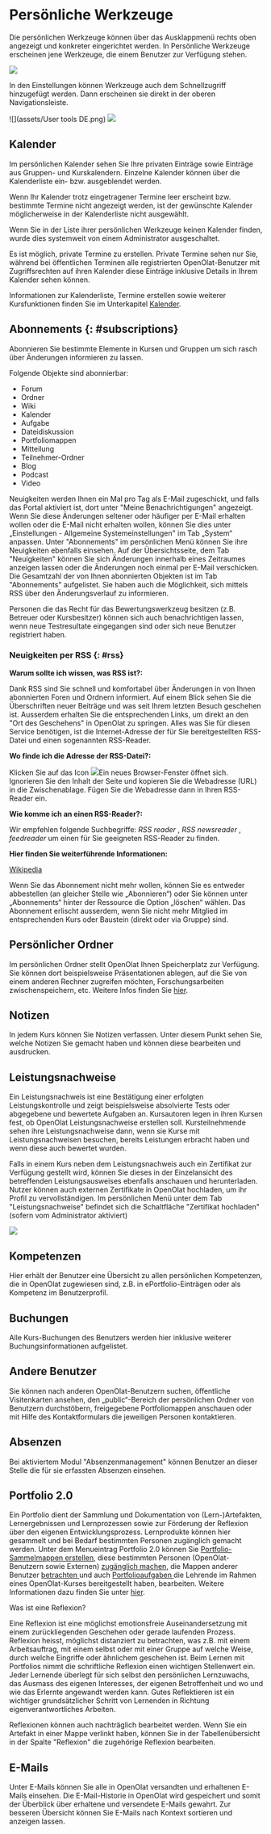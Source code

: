 # Persönliche Werkzeuge


Die persönlichen Werkzeuge können über das Ausklappmenü rechts oben angezeigt
und konkreter eingerichtet werden. In Persönliche Werkzeuge erscheinen jene
Werkzeuge, die einem Benutzer zur Verfügung stehen.

![](assets/DE_pers_menu.png)

In den Einstellungen können Werkzeuge auch dem Schnellzugriff
hinzugefügt werden. Dann erscheinen sie direkt in der oberen
Navigationsleiste.

![](assets/User tools DE.png)
![](assets/Benutzerwerkzeuge2.jpg)

  
##  Kalender

Im persönlichen Kalender sehen Sie Ihre privaten Einträge sowie Einträge aus
Gruppen- und Kurskalendern. Einzelne Kalender können über die Kalenderliste
ein- bzw. ausgeblendet werden.

Wenn Ihr Kalender trotz eingetragener Termine leer erscheint bzw. bestimmte
Termine nicht angezeigt werden, ist der gewünschte Kalender möglicherweise in
der Kalenderliste nicht ausgewählt.

Wenn Sie in der Liste ihrer persönlichen Werkzeuge keinen Kalender finden,
wurde dies systemweit von einem Administrator ausgeschaltet.

Es ist möglich, private Termine zu erstellen. Private Termine sehen nur Sie,
während bei öffentlichen Terminen alle registrierten OpenOlat-Benutzer mit
Zugriffsrechten auf ihren Kalender diese Einträge inklusive Details in Ihrem
Kalender sehen können.

Informationen zur Kalenderliste, Termine erstellen sowie weiterer
Kursfunktionen finden Sie im Unterkapitel
[Kalender](Calendar.de.md).

  

##  Abonnements {: #subscriptions}

Abonnieren Sie bestimmte Elemente in Kursen und Gruppen um sich rasch über Änderungen informieren zu lassen. 

Folgende Objekte sind abonnierbar: 

  * Forum 
  * Ordner 
  * Wiki 
  * Kalender
  * Aufgabe
  * Dateidiskussion
  * Portfoliomappen
  * Mitteilung
  * Teilnehmer-Ordner
  * Blog
  * Podcast
  * Video 



Neuigkeiten werden Ihnen ein Mal pro Tag als E-Mail zugeschickt, und falls das
Portal aktiviert ist, dort unter "Meine Benachrichtigungen" angezeigt. Wenn
Sie diese Änderungen seltener oder häufiger per E-Mail erhalten wollen oder
die E-Mail nicht erhalten wollen, können Sie dies unter „Einstellungen -
Allgemeine Systemeinstellungen" im Tab „System“ anpassen. Unter "Abonnements"
im persönlichen Menü können Sie ihre Neuigkeiten ebenfalls einsehen. Auf der
Übersichtsseite, dem Tab "Neuigkeiten" können Sie sich Änderungen innerhalb
eines Zeitraumes anzeigen lassen oder die Änderungen noch einmal per E-Mail
verschicken. Die Gesamtzahl der von Ihnen abonnierten Objekten ist im Tab
"Abonnements" aufgelistet.  Sie haben auch die Möglichkeit, sich mittels RSS
über den Änderungsverlauf zu informieren.

Personen die das Recht für das Bewertungswerkzeug besitzen (z.B. Betreuer oder Kursbesitzer) können sich auch benachrichtigen lassen, wenn neue Testresultate eingegangen sind oder sich neue Benutzer registriert haben.

### Neuigkeiten per RSS {: #rss}

**Warum sollte ich wissen, was RSS ist?:**

Dank RSS sind Sie schnell und komfortabel über Änderungen in von Ihnen
abonnierten Foren und Ordnern informiert. Auf einem Blick sehen Sie die
Überschriften neuer Beiträge und was seit Ihrem letzten Besuch geschehen ist.
Ausserdem erhalten Sie die entsprechenden Links, um direkt an den "Ort des
Geschehens" in OpenOlat zu springen. Alles was Sie für diesen Service
benötigen, ist die Internet-Adresse der für Sie bereitgestellten RSS-Datei und
einen sogenannten RSS-Reader.

 **Wo finde ich die Adresse der RSS-Datei?:**

Klicken Sie auf das Icon
![](assets/rss.png)Ein
neues Browser-Fenster öffnet sich. Ignorieren Sie den Inhalt der Seite und
kopieren Sie die Webadresse (URL) in die Zwischenablage. Fügen Sie die
Webadresse dann in Ihren RSS-Reader ein.

 **Wie komme ich an einen RSS-Reader?:**

Wir empfehlen folgende Suchbegriffe: _RSS reader_ , _RSS newsreader_ ,
_feedreader_ um einen für Sie geeigneten RSS-Reader zu finden.

 **Hier finden Sie weiterführende Informationen:**

[Wikipedia](http://en.wikipedia.org/wiki/Rss_feed)

Wenn Sie das Abonnement nicht mehr wollen, können Sie es entweder abbestellen
(an gleicher Stelle wie „Abonnieren“) oder Sie können unter „Abonnements“
hinter der Ressource die Option „löschen“ wählen. Das Abonnement erlischt
ausserdem, wenn Sie nicht mehr Mitglied im entsprechenden Kurs oder Baustein
(direkt oder via Gruppe) sind.

##  Persönlicher Ordner

Im persönlichen Ordner stellt OpenOlat Ihnen Speicherplatz zur Verfügung. Sie
können dort beispielsweise Präsentationen ablegen, auf die Sie von einem
anderen Rechner zugreifen möchten, Forschungsarbeiten zwischenspeichern, etc.
Weitere Infos finden Sie
[hier](Personal_folders.de.md).

## Notizen

In jedem Kurs können Sie Notizen verfassen. Unter diesem Punkt sehen Sie,
welche Notizen Sie gemacht haben und können diese bearbeiten und ausdrucken.

##  Leistungsnachweise

Ein Leistungsnachweis ist eine Bestätigung einer erfolgten Leistungskontrolle und zeigt beispielsweise absolvierte Tests oder abgegebene und bewertete Aufgaben an. Kursautoren legen in ihren Kursen fest, ob OpenOlat Leistungsnachweise erstellen soll. Kursteilnehmende sehen ihre Leistungsnachweise dann, wenn sie Kurse mit Leistungsnachweisen besuchen, bereits Leistungen erbracht haben und wenn diese auch bewertet wurden. 

Falls in einem Kurs neben dem Leistungsnachweis auch ein Zertifikat zur Verfügung gestellt wird, können Sie dieses in der Einzelansicht des betreffenden Leistungsausweises ebenfalls anschauen und herunterladen.
Nutzer können auch externen Zertifikate in OpenOlat hochladen, um ihr Profil zu vervollständigen. Im persönlichen Menü unter dem Tab "Leistungsnachweise" befindet sich die Schaltfläche "Zertifikat hochladen" (sofern vom Administrator aktiviert) 

![](assets/pers_Leistungsnachweise_DE.png)


## Kompetenzen

Hier erhält der Benutzer eine Übersicht zu allen persönlichen Kompetenzen, die
in OpenOlat zugewiesen sind, z.B. in ePortfolio-Einträgen oder als Kompetenz
im Benutzerprofil.

## Buchungen

Alle Kurs-Buchungen des Benutzers werden hier inklusive weiterer
Buchungsinformationen aufgelistet.

##  Andere Benutzer

Sie können nach anderen OpenOlat-Benutzern suchen, öffentliche Visitenkarten
ansehen, den „public“-Bereich der persönlichen Ordner von Benutzern
durchstöbern, freigegebene Portfoliomappen anschauen oder mit Hilfe des
Kontaktformulars die jeweiligen Personen kontaktieren.

## Absenzen

Bei aktiviertem Modul "Absenzenmanagement" können Benutzer an dieser Stelle
die für sie erfassten Absenzen einsehen.

##  Portfolio 2.0

Ein Portfolio dient der Sammlung und Dokumentation von (Lern-)Artefakten,
Lernergebnissen und Lernprozessen sowie zur Förderung der Reflexion über den
eigenen Entwicklungsprozess. Lernprodukte können hier gesammelt und bei Bedarf
bestimmten Personen zugänglich gemacht werden. Unter dem Menueintrag Portfolio
2.0 können Sie [Portfolio-Sammelmappen
erstellen](../display/OO161DE/Portfolio+erstellen.html), diese bestimmten
Personen (OpenOlat-Benutzern sowie Externen) [zugänglich
machen](../portfolio/Shared_by_me.de.md), die Mappen anderer
Benutzer [betrachten ](../portfolio/Shared_with_me.de.md)und auch
[Portfolioaufgaben
](../portfolio/Portfolio_task_and_assignment_Collecting_and_editing.de.md)die
Lehrende im Rahmen eines OpenOlat-Kurses  bereitgestellt haben, bearbeiten.
Weitere Informationen dazu finden Sie unter
[hier](../portfolio/Portfolio_-_General_Information.de.md).  

  

 Was ist eine Reflexion?

Eine Reflexion ist eine möglichst emotionsfreie Auseinandersetzung mit einem
zurückliegenden Geschehen oder gerade laufenden Prozess. Reflexion heisst,
möglichst distanziert zu betrachten, was z.B. mit einem Arbeitsauftrag, mit
einem selbst oder mit einer Gruppe auf welche Weise, durch welche Eingriffe
oder ähnlichem geschehen ist. Beim Lernen mit Portfolios nimmt die
schriftliche Reflexion einen wichtigen Stellenwert ein. Jeder Lernende
überlegt für sich selbst den persönlichen Lernzuwachs, das Ausmass des eigenen
Interesses, der eigenen Betroffenheit und wo und wie das Erlernte angewandt
werden kann. Gutes Reflektieren ist ein wichtiger grundsätzlicher Schritt von
Lernenden in Richtung eigenverantwortliches Arbeiten.

Reflexionen können auch nachträglich bearbeitet werden. Wenn Sie ein Artefakt
in einer Mappe verlinkt haben, können Sie in der Tabellenübersicht in der
Spalte "Reflexion" die zugehörige Reflexion bearbeiten.

##  E-Mails

Unter E-Mails können Sie alle in OpenOlat versandten und erhaltenen E-Mails
einsehen. Die E-Mail-Historie in OpenOlat wird gespeichert und somit der
Überblick über erhaltene und versendete E-Mails gewahrt. Zur besseren
Übersicht können Sie E-Mails nach Kontext sortieren und anzeigen lassen.

